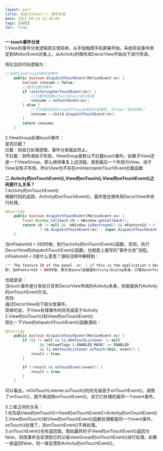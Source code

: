 ```yaml
---
layout: post
title: 自定义View(一)：事件分发
date: 2021-09-14 11:38:09
tags: [编程]
toc:  true
---
```

**一.touch事件分发**  
1.View的事件分发逻辑其实很简单，从手指触摸手机屏幕开始，系统将该事件绑定到MotionEvent对象上，从Activity的根布局DecorView开始向下进行传递。  

简化后的代码逻辑为：  
```java
//当前ViewGroup处理点击事件
    public boolean dispatchTouchEvent(MotionEvent ev) {
        boolean consume = false;
        //是否拦截该事件
        if (onIntercepterTouchEvent(ev)) {
            //拦截则调用onTouchEvent进行处理
            consume = onTouchEvent(ev);
        } else {
            //不拦截则当前View的子View处理该点击事件，子View\"递归判断\"
            consume = child.dispatchTouchEvent(ev);
        }
        return consume;
    }
```
2.ViewGroup处理touch事件：  
是否拦截？  
拦截：则自己处理逻辑，事件分发就此终止。  
不拦截：则传递给子布局，ViewGroup是默认不拦截touch事件。如果子View还是一个ViewGroup，那么继续重复上述流程，直到最后一个布局为View。由于View没有子布局，所以View也不存在onIntercepterTouchEvent拦截函数  

**二.Activity的onTouchEvent(),View的onTouch(),View的onTouchEvent()之间是什么关系？**  
1.Activity的onTouchEvent()  
根据代码的追踪，Activity的onTouchEvent()，最终是在根布局DecorView中进行处理，  
```java
@Override
    public boolean dispatchTouchEvent(MotionEvent ev) {
        final Window.Callback cb = mWindow.getCallback();
        return cb != null && !mWindow.isDestroyed() && mFeatureId < 0
                ? cb.dispatchTouchEvent(ev) : super.dispatchTouchEvent(ev);
    }
```
当mFeatureId < 0的时候，执行activity的onTouchEvent()函数，否则，执行DecorView的dispatchTouchEvent()函数，也就是上面写的“事件分发”流程。
mFeatureId < 0是什么意思？源码注释中解释到：  
```java
/** The feature ID of the panel, or -1 if this is the application's DecorView */
即，当mFeatureId < 0的时候，表示该panel容器是Actvity/Dialog本身，只有DecorView布局，没有额外的子布局。
```
也就是说：  
当touch事件是分发给只含有DecorView布局的Activity本身，则直接执行Activity的onTouchEvent方法。  
否则:  
通过DecorView向下层分发事件。  
简单的说，子View处理事件的优先级高于Activity  
2.View的onTouch()和View的onTouchEvent()  
简化一下View的dispatchTouchEvent()函数源码：  
```java
@Override
    public boolean dispatchTouchEvent(MotionEvent ev) {
        if (li != null && li.mOnTouchListener != null
                && (mViewFlags & ENABLED_MASK) == ENABLED
                && li.mOnTouchListener.onTouch(this, event)) {
            result = true;
        }

        if (!result && onTouchEvent(event)) {
            result = true;
        }
    }
```
可以看出，mOnTouchListener.onTouch()的优先级高于onTouchEvent()，调用了onTouch()，就不再调用onTouchEvent()，且它们处理的是同一个event事件。  

3.三者之间的关系：  
1.优先级View的onTouch()>View的onTouchEvent()>Activity的onTouchEvent()  
2.View的onTouch()和View的onTouchEvent()函数处理都是同一个event事件，onTouch()处理了，则onTouchEvent()不再处理。  
3.onTouchEvent()也有返回值，假如最终的子View的onTouchEvent()返回为false，则改事件会反馈到它的父级viewGroup的onTouchEvent()进行处理，如果一直返回false，则一直反馈到Activity的onTouchEvent()。